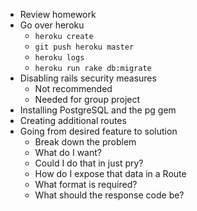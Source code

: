 - Review homework
- Go over heroku
  - `heroku create`
  - `git push heroku master`
  - `heroku logs`
  - `heroku run rake db:migrate`
- Disabling rails security measures
  - Not recommended
  - Needed for group project
- Installing PostgreSQL and the pg gem
- Creating additional routes
- Going from desired feature to solution
	- Break down the problem
	- What do I want?
	- Could I do that in just pry?
	- How do I expose that data in a Route
	- What format is required?
	- What should the response code be?
